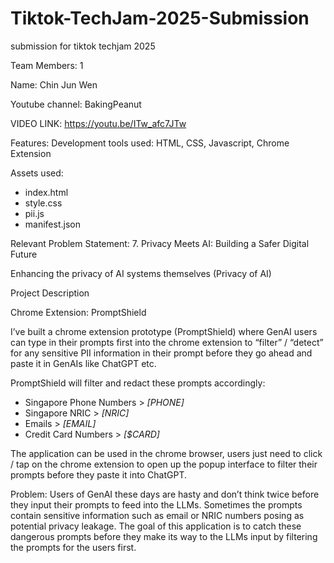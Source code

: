 # Tiktok-TechJam-2025-Submission
submission for tiktok techjam 2025 

Team Members: 1 

Name: Chin Jun Wen

Youtube channel: BakingPeanut

VIDEO LINK: https://youtu.be/ITw_afc7JTw

Features:
Development tools used: HTML, CSS, Javascript, Chrome Extension 

Assets used:
- index.html
- style.css
- pii.js
- manifest.json

Relevant Problem Statement: 7. Privacy Meets AI: Building a Safer Digital Future

Enhancing the privacy of AI systems themselves (Privacy of AI)

Project Description 

Chrome Extension: PromptShield

I’ve built a chrome extension prototype (PromptShield) where GenAI users can type in their prompts first into the chrome extension to “filter” / “detect” for any sensitive PII information in their prompt before they go ahead and paste it in GenAIs like ChatGPT etc.

PromptShield will filter and redact these prompts accordingly:
- Singapore Phone Numbers > *[PHONE]*
- Singapore NRIC > *[NRIC]*
- Emails > *[EMAIL]*
- Credit Card Numbers > *[$CARD]*

The application can be used in the chrome browser, users just need to click / tap on the chrome extension to open up the popup interface to filter their prompts before they paste it into ChatGPT.

Problem: Users of GenAI these days are hasty and don’t think twice before they input their prompts to feed into the LLMs. Sometimes the prompts contain sensitive information such as email or NRIC numbers posing as potential privacy leakage. The goal of this application is to catch these dangerous prompts before they make its way to the LLMs input by filtering the prompts for the users first.
